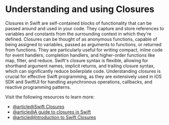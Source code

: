 # Understanding and using Closures

Closures in Swift are self-contained blocks of functionality that can be passed around and used in your code. They capture and store references to variables and constants from the surrounding context in which they're defined. Closures can be thought of as anonymous functions, capable of being assigned to variables, passed as arguments to functions, or returned from functions. They are particularly useful for writing compact, inline code for event handlers, completion handlers, and higher-order functions like map, filter, and reduce. Swift's closure syntax is flexible, allowing for shorthand argument names, implicit returns, and trailing closure syntax, which can significantly reduce boilerplate code. Understanding closures is crucial for effective Swift programming, as they are extensively used in iOS SDK and SwiftUI for handling asynchronous operations, callbacks, and reactive programming patterns.

Visit the following resources to learn more:

- [@article@Swift Closures](https://www.programiz.com/swift-programming/closures)
- [@article@A guide to closures in Swift](https://medium.com/swiftable/a-guide-to-closures-in-swift-368e6aca6d71)
- [@article@Introduction to Swift Closures](https://codewithchris.com/introduction-to-swift-closures-in-2023/)